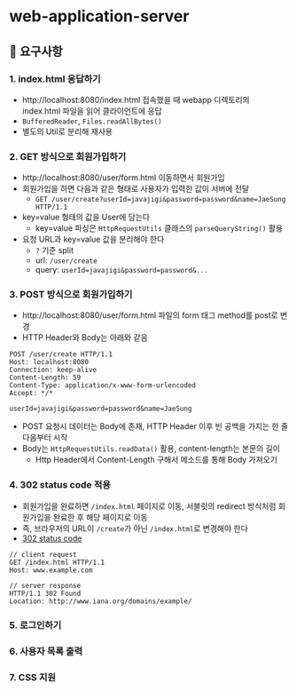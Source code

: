 # web-application-server

## 📌 요구사항
### 1. index.html 응답하기
- http://localhost:8080/index.html 접속했을 때 webapp 디렉토리의 index.html 파일을 읽어 클라이언트에 응답
- `BufferedReader`, `Files.readAllBytes()`
- 별도의 Util로 분리해 재사용

### 2. GET 방식으로 회원가입하기
- http://localhost:8080/user/form.html 이동하면서 회원가입
- 회원가입을 하면 다음과 같은 형태로 사용자가 입력한 값이 서버에 전달
  - `GET /user/create?userId=javajigi&password=password&name=JaeSung HTTP/1.1`    
- key=value 형태의 값을 User에 담는다
  - key=value 파싱은 `HttpRequestUtils` 클래스의 `parseQueryString()` 활용
- 요청 URL과 key=value 값을 분리해야 한다
  - `?` 기준 split
  - url: `/user/create`
  - query: `userId=javajigi&password=password&...`

### 3. POST 방식으로 회원가입하기
- http://localhost:8080/user/form.html 파일의 form 태그 method를 post로 변경
- HTTP Header와 Body는 아래와 같음
```text
POST /user/create HTTP/1.1
Host: localhost:8080
Connection: keep-alive
Content-Length: 59
Content-Type: application/x-www-form-urlencoded
Accept: */*

userId=javajigi&password=password&name=JaeSung
```
- POST 요청시 데이터는 Body에 존재, HTTP Header 이후 빈 공백을 가지는 한 줄 다음부터 시작
- Body는 `HttpRequestUtils.readData()` 활용, content-length는 본문의 길이
  - Http Header에서 Content-Length 구해서 메소드를 통해 Body 가져오기

### 4. 302 status code 적용
- 회원가입을 완료하면 `/index.html` 페이지로 이동, 서블릿의 redirect 방식처럼 회원가입을 완료한 후 해당 페이지로 이동
- 즉, 브라우저의 URL이 `/create`가 아닌 `/index.html`로 변경해야 한다
- [302 status code](https://en.wikipedia.org/wiki/HTTP_302)
```text
// client request
GET /index.html HTTP/1.1
Host: www.example.com

// server response
HTTP/1.1 302 Found
Location: http://www.iana.org/domains/example/
```

### 5. 로그인하기
### 6. 사용자 목록 출력
### 7. CSS 지원
